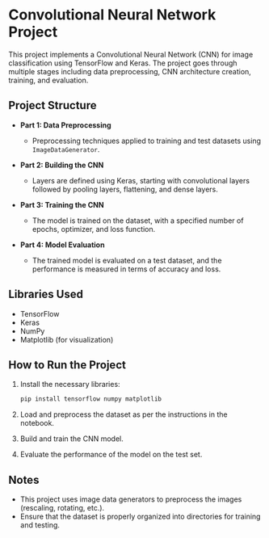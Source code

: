 # Convolutional Neural Network Project

This project implements a Convolutional Neural Network (CNN) for image classification using TensorFlow and Keras. The project goes through multiple stages including data preprocessing, CNN architecture creation, training, and evaluation.

## Project Structure

- **Part 1: Data Preprocessing**
    - Preprocessing techniques applied to training and test datasets using `ImageDataGenerator`.
  
- **Part 2: Building the CNN**
    - Layers are defined using Keras, starting with convolutional layers followed by pooling layers, flattening, and dense layers.
  
- **Part 3: Training the CNN**
    - The model is trained on the dataset, with a specified number of epochs, optimizer, and loss function.
  
- **Part 4: Model Evaluation**
    - The trained model is evaluated on a test dataset, and the performance is measured in terms of accuracy and loss.

## Libraries Used

- TensorFlow
- Keras
- NumPy
- Matplotlib (for visualization)

## How to Run the Project

1. Install the necessary libraries:
    ```bash
    pip install tensorflow numpy matplotlib
    ```

2. Load and preprocess the dataset as per the instructions in the notebook.

3. Build and train the CNN model.

4. Evaluate the performance of the model on the test set.

## Notes

- This project uses image data generators to preprocess the images (rescaling, rotating, etc.).
- Ensure that the dataset is properly organized into directories for training and testing.
